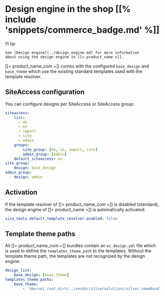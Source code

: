 # Design engine in the shop [[% include 'snippets/commerce_badge.md' %]]

!!! tip

    See [Design engine](../design_engine.md) for more information
    about using the design engine in [[= product_name =]].

[[= product_name_com =]] comes with the configured `base_design` and `base_theme` which use the existing standard templates used with the template resolver.

## SiteAccess configuration

You can configure designs per SiteAccess or SiteAccess group:

``` yaml
siteaccess:
    list:
      - de
      - en
      - import
      - site
      - admin
    groups:
        site_group: [de, en, import, site]
        admin_group: [admin]
    default_siteaccess: en
site_group:
    design: base_design
admin_group:
    design: admin
```

## Activation

If the template resolver of [[= product_name_com =]] is disabled (standard), the design engine of [[= product_name =]] is automatically activated:

``` yaml
siso_tools.default.template_resolver.enabled: false
```

## Template theme paths

All [[= product_name_com =]] bundles contain an `ez_design.yml` file which is used to define the `templates_theme_path` to the templates.
Without the template theme path, the templates are not recognized by the design engine:

``` yaml
design_list:
    base_design: [base_theme]
templates_theme_paths:
    base_theme:
        - '%kernel.root_dir%/../vendor/silversolutions/silver.someBundle/Resources/views'
```
